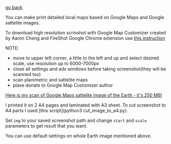 [go back](../README.md)

You can make print detailed local maps based on Google Maps and Google sattelite images.

To download high resolution scrinshot with Google Map Customizer created by Aaron Cheng and FireShot Google Chrome extension use [this instruction](https://www.bpwebs.com/print-a-large-google-map-larger-than-the-screen/)

NOTE:
- move to upper left corner, a little to the left and up and select desired scale, use resolution up to 6000-7000px
- close all settings and ads windows before taking screenshot(they will be scanned too)
- scan planimetric and sattelite maps
- plase donate to Google Map Customizer author

[Here is my scan of Google Maps sattelite image of the Earth - it's 250 MB!](https://www.dropbox.com/s/2nikw9egjxt306d/world_sattelite_final.png?dl=0)

I printed it on 2 A4 pages and laminated with A3 sheet. To cut screenshot to A4 parts I used [this script](python3 cut_image_to_a4.py).

Set `img` to your saved screenshot path and change `start` and `scale` parameters to get result that you want.

You can use default settings on whole Earth image mentioned above.